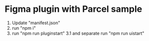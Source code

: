 # Figma plugin with Parcel sample

1. Update "manifest.json"
2. run "npm i"
3. run "npm run pluginstart"
3.1 and separate run "npm run uistart"
